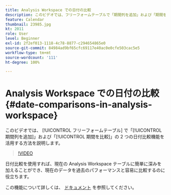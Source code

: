 ```yaml
---
title: Analysis Workspace での日付の比較
description: このビデオでは、フリーフォームテーブルで「期間列を追加」および「期間を比較」の 2 つの日付比較機能を活用する方法を説明します。
feature: Calendar
thumbnail: 23985.jpg
kt: 2011
role: User
level: Beginner
exl-id: 2f2ef013-1118-4c78-8877-c294654865e0
source-git-commit: 84984ad9bf65cfc69117e40ac0e0cfe503cac5e5
workflow-type: tm+mt
source-wordcount: '111'
ht-degree: 100%

---
```


# Analysis Workspace での日付の比較 {#date-comparisons-in-analysis-workspace}

このビデオでは、 [!UICONTROL フリーフォームテーブル] で「[!UICONTROL 期間列を追加]」および「[!UICONTROL 期間を比較]」の 2 つの日付比較機能を活用する方法を説明します。

>[!VIDEO](https://video.tv.adobe.com/v/23985/?quality=12&learn=on)

日付比較を使用すれば、現在の Analysis Workspace テーブルに簡単に深みを加えることができ、現在のデータを過去のパフォーマンスと容易に比較するのに役立ちます。

この機能について詳しくは、 [ドキュメント](https://experienceleague.adobe.com/docs/analytics/analyze/analysis-workspace/components/calendar-date-ranges/time-comparison.html?lang=ja) を参照してください。
